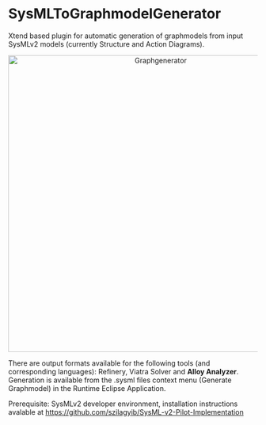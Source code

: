 # SysMLToGraphmodelGenerator
Xtend based plugin for automatic generation of graphmodels from input SysMLv2 models (currently Structure and Action Diagrams).

<p align="center">
<img src="https://i.imgur.com/bUGRv0y.png" width="600" alt="Graphgenerator"/>
</p>

There are output formats available for the following tools (and corresponding languages): Refinery, Viatra Solver and **Alloy Analyzer**. Generation is available from the .sysml files context menu (Generate Graphmodel) in the Runtime Eclipse Application.

Prerequisite: SysMLv2 developer environment, installation instructions avalable at https://github.com/szilagyib/SysML-v2-Pilot-Implementation
